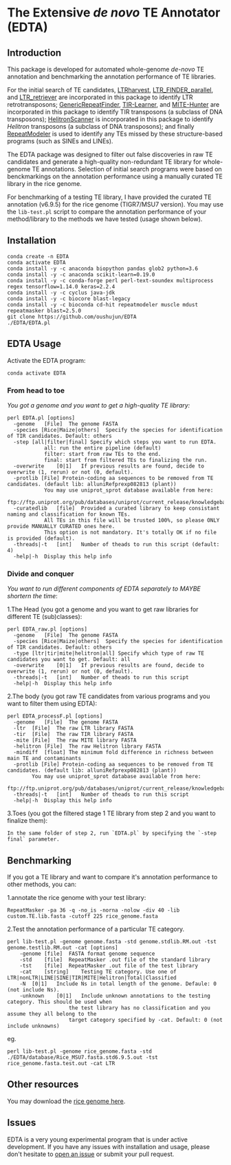 
# The Extensive *de novo* TE Annotator (EDTA)

## Introduction
This package is developed for automated whole-genome *de-novo* TE annotation and benchmarking the annotation performance of TE libraries.

For the initial search of TE candidates, [LTRharvest](http://genometools.org/), [LTR_FINDER_parallel](https://github.com/oushujun/LTR_FINDER_parallel), and [LTR_retriever](https://github.com/oushujun/LTR_retriever) are incorporated in this package to identify LTR retrotransposons; [GenericRepeatFinder](https://github.com/bioinfolabmu/GenericRepeatFinder), [TIR-Learner](https://github.com/weijiaweijia/TIR-Learner-Rice), and [MITE-Hunter](http://target.iplantcollaborative.org/mite_hunter.html) are incorporated in this package to identify TIR transposons (a subclass of DNA transposons); [HelitronScanner](https://sourceforge.net/projects/helitronscanner/) is incorporated in this package to identify *Helitron* transposons (a subclass of DNA transposons); and finally [RepeatModeler](https://github.com/rmhubley/RepeatModeler) is used to identify any TEs missed by these structure-based programs (such as SINEs and LINEs).

The EDTA package was designed to filter out false discoveries in raw TE candidates and generate a high-quality non-redundant TE library for whole-genome TE annotations. Selection of initial search programs were based on benckmarkings on the annotation performance using a manually curated TE library in the rice genome.

For benchmarking of a testing TE library, I have provided the curated TE annotation (v6.9.5) for the rice genome (TIGR7/MSU7 version). You may use the `lib-test.pl` script to compare the annotation performance of your method/library to the methods we have tested (usage shown below).

## Installation
    conda create -n EDTA
    conda activate EDTA
    conda install -y -c anaconda biopython pandas glob2 python=3.6
    conda install -y -c anaconda scikit-learn=0.19.0
    conda install -y -c conda-forge perl perl-text-soundex multiprocess regex tensorflow=1.14.0 keras=2.2.4
    conda install -y -c cyclus java-jdk
    conda install -y -c biocore blast-legacy
    conda install -y -c bioconda cd-hit repeatmodeler muscle mdust repeatmasker blast=2.5.0
    git clone https://github.com/oushujun/EDTA
    ./EDTA/EDTA.pl


## EDTA Usage
Activate the EDTA program:

    conda activate EDTA

### From head to toe
*You got a genome and you want to get a high-quality TE library:*
    
    perl EDTA.pl [options]
      -genome	[File]	The genome FASTA
      -species [Rice|Maize|others]	Specify the species for identification of TIR candidates. Default: others
      -step	[all|filter|final] Specify which steps you want to run EDTA.
				all: run the entire pipeline (default)
				filter: start from raw TEs to the end.
				final: start from filtered TEs to finalizing the run.
      -overwrite	[0|1]	If previous results are found, decide to overwrite (1, rerun) or not (0, default).
      -protlib [File] Protein-coding aa sequences to be removed from TE candidates. (default lib: alluniRefprexp082813 (plant))
				You may use uniprot_sprot database available from here:
				ftp://ftp.uniprot.org/pub/databases/uniprot/current_release/knowledgebase/taxonomic_divisions/
      -curatedlib	[file]	Provided a curated library to keep consistant naming and classification for known TEs.
				All TEs in this file will be trusted 100%, so please ONLY provide MANUALLY CURATED ones here.
				This option is not mandatory. It's totally OK if no file is provided (default).
      -threads|-t	[int]	Number of theads to run this script (default: 4)
      -help|-h	Display this help info


### Divide and conquer
*You want to run different components of EDTA separately to MAYBE shortern the time*:

1.The Head (you got a genome and you want to get raw libraries for different TE (sub)classes):

    perl EDTA_raw.pl [options]
      -genome	[File]	The genome FASTA
      -species [Rice|Maize|others]	Specify the species for identification of TIR candidates. Default: others
      -type	[ltr|tir|mite|helitron|all]	Specify which type of raw TE candidates you want to get. Default: all
      -overwrite	[0|1]	If previous results are found, decide to overwrite (1, rerun) or not (0, default).
      -threads|-t	[int]	Number of theads to run this script
      -help|-h	Display this help info

2.The body (you got raw TE candidates from various programs and you want to filter them using EDTA):

    perl EDTA_processF.pl [options]
      -genome	[File]	The genome FASTA
      -ltr	[File]	The raw LTR library FASTA
      -tir	[File]	The raw TIR library FASTA
      -mite	[File]	The raw MITE library FASTA
      -helitron	[File]	The raw Helitron library FASTA
      -mindiff	[float]	The minimum fold difference in richness between main TE and contaminants
      -protlib [File] Protein-coding aa sequences to be removed from TE candidates. (default lib: alluniRefprexp082813 (plant))
			You may use uniprot_sprot database available from here:
			ftp://ftp.uniprot.org/pub/databases/uniprot/current_release/knowledgebase/taxonomic_divisions/
      -threads|-t	[int]	Number of theads to run this script
      -help|-h	Display this help info

3.Toes (you got the filtered stage 1 TE library from step 2 and you want to finalize them):

    In the same folder of step 2, run `EDTA.pl` by specifying the `-step final` parameter.


## Benchmarking
If you got a TE library and want to compare it's annotation performance to other methods, you can:

1.annotate the rice genome with your test library:

    RepeatMasker -pa 36 -q -no_is -norna -nolow -div 40 -lib custom.TE.lib.fasta -cutoff 225 rice_genome.fasta

2.Test the annotation performance of a particular TE category.

    perl lib-test.pl -genome genome.fasta -std genome.stdlib.RM.out -tst genome.testlib.RM.out -cat [options]
        -genome	[file]	FASTA format genome sequence
        -std	[file]	RepeatMasker .out file of the standard library
        -tst	[file]	RepeatMasker .out file of the test library
        -cat	[string]	Testing TE category. Use one of LTR|nonLTR|LINE|SINE|TIR|MITE|Helitron|Total|Classified
        -N	[0|1]	Include Ns in total length of the genome. Defaule: 0 (not include Ns).
        -unknown	[0|1]	Include unknown annotations to the testing category. This should be used when
                        the test library has no classification and you assume they all belong to the
                        target category specified by -cat. Default: 0 (not include unknowns)

eg.

    perl lib-test.pl -genome rice_genome.fasta -std ./EDTA/database/Rice_MSU7.fasta.std6.9.5.out -tst rice_genome.fasta.test.out -cat LTR


## Other resources
You may download the [rice genome here](http://rice.plantbiology.msu.edu/pub/data/Eukaryotic_Projects/o_sativa/annotation_dbs/pseudomolecules/version_7.0/all.dir/all.con).

## Issues
EDTA is a very young experimental program that is under active development. If you have any issues with installation and usage, please don't hesitate to [open an issue](https://github.com/oushujun/EDTA/issues) or submit your pull request.


